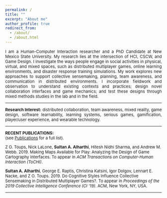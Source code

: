```yaml
---
permalink: /
title: ""
excerpt: "About me"
author_profile: true
redirect_from: 
  - /about/
  - /about.html
---
```


<font size="-1">

<p style="text-align: justify;">I am a Human-Computer Interaction researcher and a PhD Candidate at New Mexico State University. My research lies at the intersection of HCI, CSCW, and Game Design. I investigate the ways people engage in social activities in physical, virtual, and mixed spaces, such as distributed multiplayer games, online learning environments, and disaster response training simulations. My work explores new approaches to support collective sensemaking, planning, team awareness, and communication in distributed environments. I incorporate fieldwork and observation to understand existing contexts and practices; design novel collaboration interfaces and game mechanics; and test these designs through mixed methods studies in the lab and in the field.</p>

<hr />

<p style="text-align: justify;"><strong>Research Interest:</strong> distributed collaboration, team awareness, mixed reality, <span class="lt-line-clamp__line lt-line-clamp__line--last">game design, software learnability, learning systems, </span>serious games, gamification, player/<span class="lt-line-clamp__line">user experience,</span> and <span class="lt-line-clamp__line lt-line-clamp__line--last">wearable technology.</span></p>

<hr />

<strong>RECENT PUBLICATIONS:</strong> <br>
(see <a href="https://salharthi.github.io/Mypage/publications/">Publications</a> for a full list). <br>

Z O. Toups, Nick LaLone, <strong>Sultan A. Alharthi</strong>, Hitesh Nidhi Sharma, and Andrew M. Webb. 2019. Making Maps Available for Play: Analyzing the Design of Game Cartography Interfaces. To appear in <em>ACM Transactions on Computer-Human Interaction (ToCHI)</em>. <br>

<strong>Sultan A. Alharthi</strong>, George E. Raptis, Christina Katsini, Igor Dolgov, Lennart E. Nacke, and Z O. Toups. 2019. Do Cognitive Styles Influence Collective Sensemaking in Distributed Multiplayer Games?. To appear in <em>Proceedings of the 2019 Collective Intelligence Conference (CI '19)</em>. ACM, New York, NY, USA. <br>

<hr />
